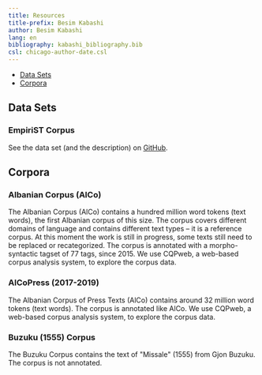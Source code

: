 ```yaml
---
title: Resources
title-prefix: Besim Kabashi
author: Besim Kabashi
lang: en
bibliography: kabashi_bibliography.bib
csl: chicago-author-date.csl
---
```


- [Data Sets](#data-sets)
- [Corpora](#corpora)


## Data Sets ##

### EmpiriST Corpus ###

See the data set (and the description) on [GitHub](https://github.com/fau-klue/empirist-corpus).


## Corpora ##

### Albanian Corpus (AlCo) ###

The Albanian Corpus (AlCo) contains a hundred million word tokens
(text words), the first Albanian corpus of this size. The corpus
covers different domains of language and contains different text types
– it is a reference corpus. At this moment the work is still in
progress, some texts still need to be replaced or recategorized. The
corpus is annotated with a morpho-syntactic tagset of 77 tags, since
2015. We use CQPweb, a web-based corpus analysis system, to explore
the corpus data.


### AlCoPress (2017-2019) ###

The Albanian Corpus of Press Texts (AlCo) contains around 32 million
word tokens (text words). The corpus is annotated like AlCo. We use
CQPweb, a web-based corpus analysis system, to explore the corpus
data.

### Buzuku (1555) Corpus ###

The Buzuku Corpus contains the text of  "Missale" (1555) from Gjon Buzuku.
The corpus is not annotated.

<!-- ## News ## -->